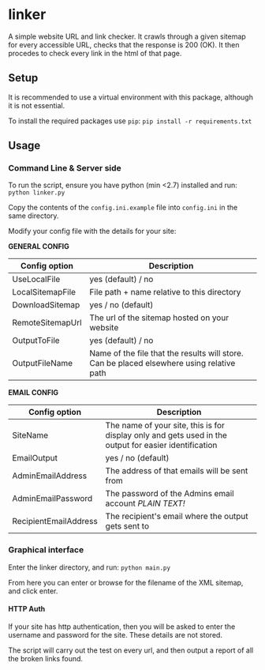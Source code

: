 # linker
A simple website URL and link checker. It crawls through a given sitemap for every accessible URL, checks that the response is 200 (OK). It then procedes to check every link in the html of that page. 


## Setup 

It is recommended to use a virtual environment with this package, although it is not essential.

To install the required packages use `pip`:
`pip install -r requirements.txt`

## Usage
### Command Line & Server side
To run the script, ensure you have python (min <2.7) installed and run:
`python linker.py`

Copy the contents of the `config.ini.example` file into `config.ini` in the same directory. 

Modify your config file with the details for your site:

**GENERAL CONFIG**

|Config option|Description|
|-------------|-----------|
UseLocalFile|yes (default) / no
LocalSitemapFile | File path + name relative to this directory
DownloadSitemap | yes / no (default)
RemoteSitemapUrl | The url of the sitemap hosted on your website
OutputToFile | yes (default) / no
OutputFileName | Name of the file that the results will store. Can be placed elsewhere using relative path

**EMAIL CONFIG**

|Config option|Description|
|-------------|-----------|
SiteName|The name of your site, this is for display only and gets used in the output for easier identification
EmailOutput|yes / no (default)
AdminEmailAddress|The address of that emails will be sent from
AdminEmailPassword|The password of the Admins email account *PLAIN TEXT!*
RecipientEmailAddress|The recipient's email where the output gets sent to

### Graphical interface
Enter the linker directory, and run:
`python main.py`

From here you can enter or browse for the filename of the XML sitemap, and click enter. 

#### HTTP Auth
If your site has http authentication, then you will be asked to enter the username and password for the site. These details are not stored. 

The script will carry out the test on every url, and then output a report of all the broken links found.
